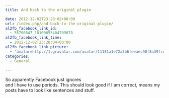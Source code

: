 ```yaml
---
title: And back to the original plugin

date: 2012-12-02T23:28:02+00:00
url: /index.php/and-back-to-the-original-plugin/
al2fb_facebook_link_id:
  - 55700847_10100653404709078
al2fb_facebook_link_time:
  - 2012-12-02T23:28:04+00:00
al2fb_facebook_link_picture:
  - 'avatar=http://1.gravatar.com/avatar/11181a1e72a3b6feeaec90f8a39fcc2f?s=96&amp;d=http%3A%2F%2F1.gravatar.com%2Favatar%2Fad516503a11cd5ca435acc9bb6523536%3Fs%3D96&amp;r=G'
categories:
  - General

---
```

So apparently Facebook just ignores <br> and I have to use periods. This should look good if I am correct, means my posts have to look like sentences and stuff.